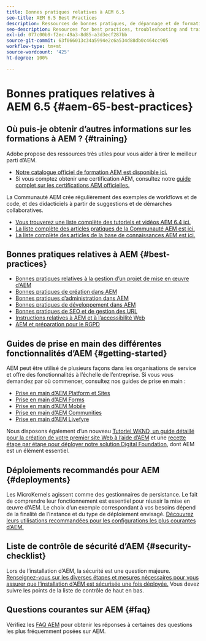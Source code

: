 ```yaml
---
title: Bonnes pratiques relatives à AEM 6.5
seo-title: AEM 6.5 Best Practices
description: Ressources de bonnes pratiques, de dépannage et de formation pour AEM 6.5
seo-description: Resources for best practices, troubleshooting and training for AEM 6.5
exl-id: 077c00b9-f2ec-49a3-8d85-a3d3ecf287bb
source-git-commit: 63f066013c34a5994e2c6a534d88db0c464cc905
workflow-type: tm+mt
source-wordcount: '425'
ht-degree: 100%

---
```


# Bonnes pratiques relatives à AEM 6.5 {#aem-65-best-practices}

## Où puis-je obtenir d’autres informations sur les formations à AEM ? {#training}

Adobe propose des ressources très utiles pour vous aider à tirer le meilleur parti d’AEM.

* [Notre catalogue officiel de formation AEM est disponible ici.](https://training.adobe.com/training/current-courses.html#solution=adobeExperienceManager&amp;p=1)
* Si vous comptez obtenir une certification AEM, consultez notre [guide complet sur les certifications AEM officielles.](https://training.adobe.com/certification/exams.html#p=1&amp;solution=adobeExperienceManager)

La Communauté AEM crée régulièrement des exemples de workflows et de code, et des didacticiels à partir de suggestions et de démarches collaboratives.

* [Vous trouverez une liste complète des tutoriels et vidéos AEM 6.4 ici.](https://helpx.adobe.com/fr/experience-manager/kt/index/aem-6-5-videos.html)
* [La liste complète des articles pratiques de la Communauté AEM est ici.](https://helpx.adobe.com/fr/experience-manager/topics/how-to.html)
* [La liste complète des articles de la base de connaissances AEM est ici.](https://helpx.adobe.com/fr/experience-manager/kb/index/full_kb_list.html)

## Bonnes pratiques relatives à AEM {#best-practices}

* [Bonnes pratiques relatives à la gestion d’un projet de mise en œuvre d’AEM](/help/managing/best-practices.md)
* [Bonnes pratiques de création dans AEM](/help/sites-authoring/best-practices.md)
* [Bonnes pratiques d’administration dans AEM](/help/sites-administering/administer-best-practices.md)
* [Bonnes pratiques de développement dans AEM](/help/sites-developing/best-practices.md)
* [Bonnes pratiques de SEO et de gestion des URL](/help/managing/seo-and-url-management.md)
* [Instructions relatives à AEM et à l’accessibilité Web](/help/managing/web-accessibility.md)
* [AEM et préparation pour le RGPD](/help/managing/data-protection-and-privacy.md)

## Guides de prise en main des différentes fonctionnalités d’AEM {#getting-started}

AEM peut être utilisé de plusieurs façons dans les organisations de service et offre des fonctionnalités à l’échelle de l’entreprise. Si vous vous demandez par où commencer, consultez nos guides de prise en main :

* [Prise en main d’AEM Platform et Sites](/help/sites-deploying/deploy.md#getting-started)
* [Prise en main d’AEM Forms](/help/forms/using/introduction-aem-forms.md)
* [Prise en main d’AEM Mobile](/help/mobile/getting-started-aem-mobile.md)
* [Prise en main d’AEM Communities](/help/communities/getting-started.md)
* [Prise en main d’AEM Livefyre](https://answers.livefyre.com/developers/getting-started/) 

Nous disposons également d’un nouveau [Tutoriel WKND, un guide détaillé pour la création de votre premier site Web à l’aide d’AEM](https://experienceleague.adobe.com/docs/experience-manager-learn/getting-started-wknd-tutorial-develop/overview.html?lang=fr) et une [recette étape par étape pour déployer notre solution Digital Foundation](https://helpx.adobe.com/marketing-cloud/how-to/digital-foundation.html), dont AEM est un élément essentiel.

## Déploiements recommandés pour AEM {#deployments}

Les MicroKernels agissent comme des gestionnaires de persistance. Le fait de comprendre leur fonctionnement est essentiel pour réussir la mise en œuvre d’AEM. Le choix d’un exemple correspondant à vos besoins dépend de la finalité de l’instance et du type de déploiement envisagé. [Découvrez leurs utilisations recommandées pour les configurations les plus courantes d’AEM.](/help/sites-deploying/recommended-deploys.md)

## Liste de contrôle de sécurité d’AEM {#security-checklist}

Lors de l’installation d’AEM, la sécurité est une question majeure. [Renseignez-vous sur les diverses étapes et mesures nécessaires pour vous assurer que l’installation d’AEM est sécurisée une fois déployée.](/help/sites-administering/security-checklist.md) Vous devez suivre les points de la liste de contrôle de haut en bas.

## Questions courantes sur AEM {#faq}

Vérifiez les [FAQ AEM](/help/sites-administering/aem-faqs.md) pour obtenir les réponses à certaines des questions les plus fréquemment posées sur AEM.
